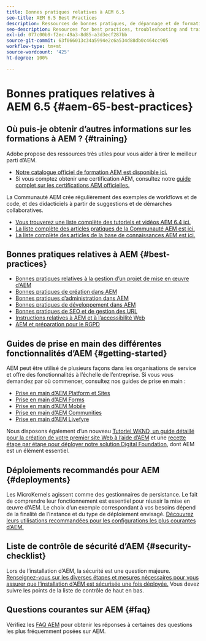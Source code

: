 ```yaml
---
title: Bonnes pratiques relatives à AEM 6.5
seo-title: AEM 6.5 Best Practices
description: Ressources de bonnes pratiques, de dépannage et de formation pour AEM 6.5
seo-description: Resources for best practices, troubleshooting and training for AEM 6.5
exl-id: 077c00b9-f2ec-49a3-8d85-a3d3ecf287bb
source-git-commit: 63f066013c34a5994e2c6a534d88db0c464cc905
workflow-type: tm+mt
source-wordcount: '425'
ht-degree: 100%

---
```


# Bonnes pratiques relatives à AEM 6.5 {#aem-65-best-practices}

## Où puis-je obtenir d’autres informations sur les formations à AEM ? {#training}

Adobe propose des ressources très utiles pour vous aider à tirer le meilleur parti d’AEM.

* [Notre catalogue officiel de formation AEM est disponible ici.](https://training.adobe.com/training/current-courses.html#solution=adobeExperienceManager&amp;p=1)
* Si vous comptez obtenir une certification AEM, consultez notre [guide complet sur les certifications AEM officielles.](https://training.adobe.com/certification/exams.html#p=1&amp;solution=adobeExperienceManager)

La Communauté AEM crée régulièrement des exemples de workflows et de code, et des didacticiels à partir de suggestions et de démarches collaboratives.

* [Vous trouverez une liste complète des tutoriels et vidéos AEM 6.4 ici.](https://helpx.adobe.com/fr/experience-manager/kt/index/aem-6-5-videos.html)
* [La liste complète des articles pratiques de la Communauté AEM est ici.](https://helpx.adobe.com/fr/experience-manager/topics/how-to.html)
* [La liste complète des articles de la base de connaissances AEM est ici.](https://helpx.adobe.com/fr/experience-manager/kb/index/full_kb_list.html)

## Bonnes pratiques relatives à AEM {#best-practices}

* [Bonnes pratiques relatives à la gestion d’un projet de mise en œuvre d’AEM](/help/managing/best-practices.md)
* [Bonnes pratiques de création dans AEM](/help/sites-authoring/best-practices.md)
* [Bonnes pratiques d’administration dans AEM](/help/sites-administering/administer-best-practices.md)
* [Bonnes pratiques de développement dans AEM](/help/sites-developing/best-practices.md)
* [Bonnes pratiques de SEO et de gestion des URL](/help/managing/seo-and-url-management.md)
* [Instructions relatives à AEM et à l’accessibilité Web](/help/managing/web-accessibility.md)
* [AEM et préparation pour le RGPD](/help/managing/data-protection-and-privacy.md)

## Guides de prise en main des différentes fonctionnalités d’AEM {#getting-started}

AEM peut être utilisé de plusieurs façons dans les organisations de service et offre des fonctionnalités à l’échelle de l’entreprise. Si vous vous demandez par où commencer, consultez nos guides de prise en main :

* [Prise en main d’AEM Platform et Sites](/help/sites-deploying/deploy.md#getting-started)
* [Prise en main d’AEM Forms](/help/forms/using/introduction-aem-forms.md)
* [Prise en main d’AEM Mobile](/help/mobile/getting-started-aem-mobile.md)
* [Prise en main d’AEM Communities](/help/communities/getting-started.md)
* [Prise en main d’AEM Livefyre](https://answers.livefyre.com/developers/getting-started/) 

Nous disposons également d’un nouveau [Tutoriel WKND, un guide détaillé pour la création de votre premier site Web à l’aide d’AEM](https://experienceleague.adobe.com/docs/experience-manager-learn/getting-started-wknd-tutorial-develop/overview.html?lang=fr) et une [recette étape par étape pour déployer notre solution Digital Foundation](https://helpx.adobe.com/marketing-cloud/how-to/digital-foundation.html), dont AEM est un élément essentiel.

## Déploiements recommandés pour AEM {#deployments}

Les MicroKernels agissent comme des gestionnaires de persistance. Le fait de comprendre leur fonctionnement est essentiel pour réussir la mise en œuvre d’AEM. Le choix d’un exemple correspondant à vos besoins dépend de la finalité de l’instance et du type de déploiement envisagé. [Découvrez leurs utilisations recommandées pour les configurations les plus courantes d’AEM.](/help/sites-deploying/recommended-deploys.md)

## Liste de contrôle de sécurité d’AEM {#security-checklist}

Lors de l’installation d’AEM, la sécurité est une question majeure. [Renseignez-vous sur les diverses étapes et mesures nécessaires pour vous assurer que l’installation d’AEM est sécurisée une fois déployée.](/help/sites-administering/security-checklist.md) Vous devez suivre les points de la liste de contrôle de haut en bas.

## Questions courantes sur AEM {#faq}

Vérifiez les [FAQ AEM](/help/sites-administering/aem-faqs.md) pour obtenir les réponses à certaines des questions les plus fréquemment posées sur AEM.
